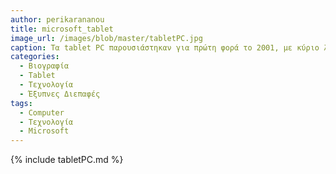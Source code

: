 ```yaml
---
author: perikarananou
title: microsoft_tablet
image_url: /images/blob/master/tabletPC.jpg
caption: Τα tablet PC παρουσιάστηκαν για πρώτη φορά το 2001, με κύριο λογισμικό το λειτουργικό σύστημα Windows XP Tablet PC Edition της Microsoft. Το λογισμικό επέτρεπε στους χρήστες να αλληλεπιδρούν με τη χρήση γραφίδας ή με ψηφιακό στυλό, παρέχοντας έναν πιο "φυσικό" και διαισθητικό τρόπο γραφής, σχεδίασης και πλοήγησης. Το λογισμικό του περιελάμβανε επίσης τεχνολογία αναγνώρισης χειρογράφου, η οποία επέτρεπε στους χρήστες να μετατρέψουν τις γραπτές σημειώσεις και τα σχέδιά τους σε δακτυλογραφημένο κείμενο. Επιπλέον, το λογισμικό διέθετε ένα πληκτρολόγιο οθόνης για πληκτρολόγηση και διάφορες κινήσεις αφής για την πλοήγηση στη διεπαφή του χρήστη. Συνολικά, αντιπροσώπευε ένα σημαντικό βήμα προόδου στον φορητό υπολογιστή και άνοιξε το δρόμο για τα σύγχρονα σημερινά tablet.
categories:
  - Βιογραφία
  - Tablet
  - Τεχνολογία
  - Έξυπνες Διεπαφές
tags:
  - Computer
  - Τεχνολογία
  - Microsoft
---
```


{% include tabletPC.md %}


